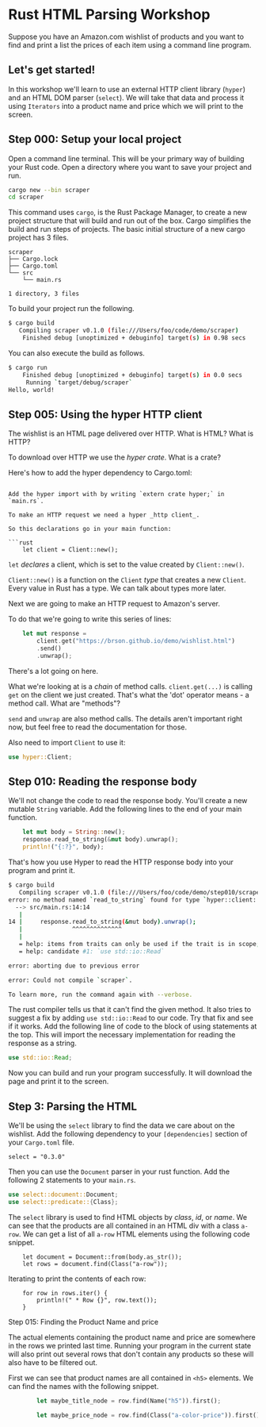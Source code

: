 # Rust HTML Parsing Workshop

Suppose you have an Amazon.com wishlist of products and you want to find and
print a list the prices of each item using a command line program.

## Let's get started!

In this workshop we'll learn to use an external HTTP client library (`hyper`)
and an HTML DOM parser (`select`). We will take that data and process it using
`Iterators` into a product name and price which we will print to the screen.

## Step 000: Setup your local project

Open a command line terminal. This will be your primary way of building your
Rust code. Open a directory where you want to save your project and run.

```sh
cargo new --bin scraper
cd scraper
```

This command uses `cargo`, is the Rust Package Manager, to create a new project
structure that will build and run out of the box. Cargo simplifies the build and 
run steps of projects. The basic initial structure of a new cargo project has 3 
files.

```
scraper
├── Cargo.lock
├── Cargo.toml
└── src
    └── main.rs

1 directory, 3 files
```

To build your project run the following. 

```sh
$ cargo build
   Compiling scraper v0.1.0 (file:///Users/foo/code/demo/scraper)
    Finished debug [unoptimized + debuginfo] target(s) in 0.98 secs
```

You can also execute the build as follows.

```sh
$ cargo run
    Finished debug [unoptimized + debuginfo] target(s) in 0.0 secs
     Running `target/debug/scraper`
Hello, world!
```


## Step 005: Using the hyper HTTP client

The wishlist is an HTML page delivered over HTTP. What is HTML? What
is HTTP?

To download over HTTP we use the _hyper_ _crate_. What is a crate?

Here's how to add the hyper dependency to Cargo.toml:

```

Add the hyper import with by writing `extern crate hyper;` in `main.rs`.

To make an HTTP request we need a hyper _http client_.

So this declarations go in your main function:

```rust
    let client = Client::new();
```

`let` _declares_ a client, which is set to the value created
by `Client::new()`.

`Client::new()` is a function on the `Client` _type_ that creates a
new `Client`. Every value in Rust has a type. We can talk about types
more later.

Next we are going to make an HTTP request to Amazon's server.

To do that we're going to write this series of lines:

```rust
    let mut response =
        client.get("https://brson.github.io/demo/wishlist.html")
        .send()
        .unwrap();
```

There's a lot going on here.

What we're looking at is a _chain_ of method calls. `client.get(...)`
is calling `get` on the client we just created. That's what the 'dot'
operator means - a method call. What are "methods"?

`send` and `unwrap` are also method calls. The details aren't important
right now, but feel free to read the documentation for those.

Also need to import `Client` to use it:

```rust
use hyper::Client;
```

## Step 010: Reading the response body

We'll not change the code to read the response body. You'll create a new mutable 
`String` variable. Add the following lines to the end of your main function.

```rust
    let mut body = String::new();
    response.read_to_string(&mut body).unwrap();
    println!("{:?}", body);
```  

That's how you use Hyper to read the HTTP response body into your program and 
print it. 

```sh
$ cargo build          
   Compiling scraper v0.1.0 (file:///Users/foo/code/demo/step010/scraper)
error: no method named `read_to_string` found for type `hyper::client::Response` in the current scope
  --> src/main.rs:14:14
   |
14 |     response.read_to_string(&mut body).unwrap();
   |              ^^^^^^^^^^^^^^
   |
   = help: items from traits can only be used if the trait is in scope; the following trait is implemented but not in scope, perhaps add a `use` for it:
   = help: candidate #1: `use std::io::Read`

error: aborting due to previous error

error: Could not compile `scraper`.

To learn more, run the command again with --verbose.
```

The rust compiler tells us that it can't find the given method. It also tries to 
suggest a fix by adding `use std::io::Read` to our code. Try that fix and see if 
it works. Add the following line of code to the block of using statements at the 
top. This will import the necessary implementation for reading the response as a 
string. 

```rust
use std::io::Read;
```

Now you can build and run your program successfully. It will download the page and 
print it to the screen. 

## Step 3: Parsing the HTML

We'll be using the `select` library to find the data we care about on the 
wishlist. Add the following dependency to your `[dependencies]` section of your 
`Cargo.toml` file. 

```
select = "0.3.0"
```

Then you can use the `Document` parser in your rust function. Add the following 2 
statements to your `main.rs`. 

```rust
use select::document::Document;
use select::predicate::{Class};
```

The `select` library is used to find HTML objects by _class_, _id_, or _name_. We 
can see that the products are all contained in an HTML div with a class `a-row`. 
We can get a list of all `a-row` HTML elements using the following code snippet.  

```
    let document = Document::from(body.as_str());
    let rows = document.find(Class("a-row"));
```

Iterating to print the contents of each row:

```
    for row in rows.iter() {
        println!(" * Row {}", row.text());
    }
```

Step 015: Finding the Product Name and price

The actual elements containing the product name and price are somewhere in the rows
we printed last time. Running your program in the current state will also print out 
several rows that don't contain any products so these will also have to be filtered 
out.

First we can see that product names are all contained in `<h5>` elements. We can 
find the names with the following snippet.

```rust
        let maybe_title_node = row.find(Name("h5")).first();
```



```rust
        let maybe_price_node = row.find(Class("a-color-price")).first();
```